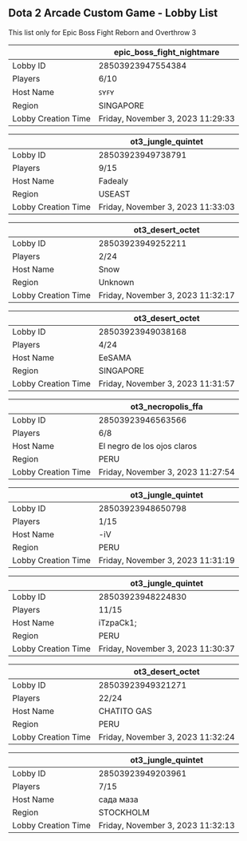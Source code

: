 ## Dota 2 Arcade Custom Game - Lobby List

This list only for Epic Boss Fight Reborn and Overthrow 3

|  | epic_boss_fight_nightmare |
| ------ | ------ |
| Lobby ID | 28503923947554384 |
| Players | 6/10 |
| Host Name | ꜱʏꜰʏ |
| Region | SINGAPORE |
| Lobby Creation Time | Friday, November 3, 2023 11:29:33 |


|  | ot3_jungle_quintet |
| ------ | ------ |
| Lobby ID | 28503923949738791 |
| Players | 9/15 |
| Host Name | Fadealy |
| Region | USEAST |
| Lobby Creation Time | Friday, November 3, 2023 11:33:03 |


|  | ot3_desert_octet |
| ------ | ------ |
| Lobby ID | 28503923949252211 |
| Players | 2/24 |
| Host Name | Snow |
| Region | Unknown |
| Lobby Creation Time | Friday, November 3, 2023 11:32:17 |


|  | ot3_desert_octet |
| ------ | ------ |
| Lobby ID | 28503923949038168 |
| Players | 4/24 |
| Host Name | EeSAMA |
| Region | SINGAPORE |
| Lobby Creation Time | Friday, November 3, 2023 11:31:57 |


|  | ot3_necropolis_ffa |
| ------ | ------ |
| Lobby ID | 28503923946563566 |
| Players | 6/8 |
| Host Name | El negro de los ojos claros |
| Region | PERU |
| Lobby Creation Time | Friday, November 3, 2023 11:27:54 |


|  | ot3_jungle_quintet |
| ------ | ------ |
| Lobby ID | 28503923948650798 |
| Players | 1/15 |
| Host Name | -iV |
| Region | PERU |
| Lobby Creation Time | Friday, November 3, 2023 11:31:19 |


|  | ot3_jungle_quintet |
| ------ | ------ |
| Lobby ID | 28503923948224830 |
| Players | 11/15 |
| Host Name | iTzpaCk1; |
| Region | PERU |
| Lobby Creation Time | Friday, November 3, 2023 11:30:37 |


|  | ot3_desert_octet |
| ------ | ------ |
| Lobby ID | 28503923949321271 |
| Players | 22/24 |
| Host Name | CHATITO GAS |
| Region | PERU |
| Lobby Creation Time | Friday, November 3, 2023 11:32:24 |


|  | ot3_jungle_quintet |
| ------ | ------ |
| Lobby ID | 28503923949203961 |
| Players | 7/15 |
| Host Name | сада маза |
| Region | STOCKHOLM |
| Lobby Creation Time | Friday, November 3, 2023 11:32:13 |


